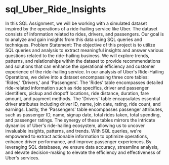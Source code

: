 # sql_Uber_Ride_Insights
In this SQL Assignment, we will be working with a simulated dataset inspired by the operations of a ride-hailing service like Uber. The dataset consists of information related to rides, drivers, and passengers. Our goal is to analyze and gain insights from this data using SQL queries and techniques.
Problem Statement:
The objective of this project is to utilize SQL queries and analysis to extract meaningful insights and answer various questions related to the ride-hailing business. We will explore trends, patterns, and relationships within the dataset to provide recommendations and solutions that can enhance the operational efficiency and customer experience of the ride-hailing service.
In our analysis of Uber's Ride-Hailing Operations, we delve into a dataset encompassing three core tables: 'Rides,' 'Drivers,' and 'Passengers'. The 'Rides' table encompasses detailed ride-related information such as ride specifics, driver and passenger identifiers,
pickup and dropoff locations, ride distance, duration, fare amount, and payment methods. The 'Drivers' table encapsulates essential driver attributes including driver ID, name, join date, rating, ride count, and earnings. Lastly, the 'Passengers' table encompasses passenger attributes, such as passenger ID, name, signup date, total rides taken, total spending, and passenger ratings. 
The synergy of these tables mirrors the intricate dynamics of Uber's ride-hailing ecosystem, allowing us to uncover invaluable insights, patterns, and trends. With SQL queries, we're empowered to extract actionable information to optimize operations, enhance driver performance, and improve passenger experiences. By leveraging SQL databases, we ensure data accuracy, streamline analysis, and elevate decision-making to elevate the efficiency and effectiveness of Uber's services.
